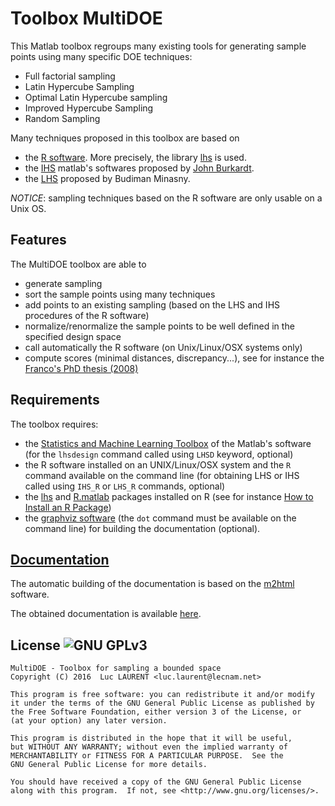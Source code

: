 Toolbox MultiDOE
=======

This Matlab toolbox regroups many existing tools for generating sample points using many specific DOE techniques:

* Full factorial sampling
* Latin Hypercube Sampling 
* Optimal Latin Hypercube sampling
* Improved Hypercube Sampling
* Random Sampling

Many techniques proposed in this toolbox are based on 

* the [R software](https://cran.r-project.org/). More precisely, the library [lhs](https://cran.r-project.org/web/packages/lhs/index.html) is used. 
* the [IHS](https://people.sc.fsu.edu/~jburkardt/m_src/ihs/ihs.html) matlab's softwares proposed by [John Burkardt](http://people.sc.fsu.edu/~jburkardt/).
* the [LHS](http://www.mathworks.com/matlabcentral/fileexchange/4352-latin-hypercube-sampling/content/lhsu.m) proposed by Budiman Minasny.

*NOTICE*: sampling techniques based on the R software are only usable on a Unix OS.

Features
------
The MultiDOE toolbox are able to 

* generate sampling
* sort the sample points using many techniques
* add points to an existing sampling (based on the LHS and IHS procedures of the R software)
* normalize/renormalize the sample points to be well defined in the specified design space
* call automatically the R software (on Unix/Linux/OSX systems only)
* compute scores (minimal distances, discrepancy...), see for instance the [Franco's PhD thesis (2008)](https://tel.archives-ouvertes.fr/tel-00803107/)



Requirements
------
The toolbox requires:

* the [Statistics and Machine Learning Toolbox](http://fr.mathworks.com/products/statistics/) of the Matlab's software (for the `lhsdesign` command called using `LHSD` keyword, optional)
* the R software installed on an UNIX/Linux/OSX system and the `R` command available on the command line (for obtaining LHS or IHS called using `IHS_R` or `LHS_R` commands, optional) 
* the [lhs](https://cran.r-project.org/web/packages/lhs/index.html) and [R.matlab](https://cran.r-project.org/web/packages/R.matlab/index.html) packages installed on R (see for instance [How to Install an R Package](http://math.usask.ca/~longhai/software/installrpkg.html))
* the [graphviz software](www.graphviz.org) (the `dot` command must be available on the command line) for building the documentation (optional).

[Documentation](https://goo.gl/t0hmjG)
------
The automatic building of the documentation is based on the [m2html](http://www.artefact.tk/software/matlab/m2html/) software.

The obtained documentation is available [here](https://goo.gl/t0hmjG).


License ![GNU GPLv3](http://www.gnu.org/graphics/gplv3-88x31.png)
----

    MultiDOE - Toolbox for sampling a bounded space
    Copyright (C) 2016  Luc LAURENT <luc.laurent@lecnam.net>

    This program is free software: you can redistribute it and/or modify
    it under the terms of the GNU General Public License as published by
    the Free Software Foundation, either version 3 of the License, or
    (at your option) any later version.

    This program is distributed in the hope that it will be useful,
    but WITHOUT ANY WARRANTY; without even the implied warranty of
    MERCHANTABILITY or FITNESS FOR A PARTICULAR PURPOSE.  See the
    GNU General Public License for more details.

    You should have received a copy of the GNU General Public License
    along with this program.  If not, see <http://www.gnu.org/licenses/>.